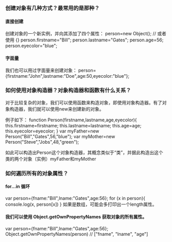 ### 创建对象有几种方式？最常用的是那种？
#### 直接创建
创建对象的一个新实例，并向其添加了四个属性：
person=new Object(); // 或者使用 {}
person.firstname="Bill";
person.lastname="Gates";
person.age=56;
person.eyecolor="blue";
#### 字面量
我们也可以用过字面量来创建对象：
person={firstname:"John",lastname:"Doe",age:50,eyecolor:"blue"};
### 如何使用对象构造器？对象构造器和函数有什么关系？
对于比较复杂的对象，我们可以使用函数来构造对象，即使用对象构造器。有了对象构造器，我们就可以使用new来创建新的对象。

例子如下：
function Person(firstname,lastname,age,eyecolor){
  this.firstname=firstname;
  this.lastname=lastname;
  this.age=age;
  this.eyecolor=eyecolor;
}
var myFather=new Person("Bill","Gates",56,"blue");
var myMother=new Person("Steve","Jobs",48,"green");

如此可以构造出Person这个对象构造器，其概念类似于“类”，并据此构造出这个类的两个对象（实例）myFather和myMother
### 如何遍历所有的对象属性？
#### for...in 循环
var person={fname:"Bill",lname:"Gates",age:56};
for (x in person){
  console.log(x, person[x])
}
如果是数组，可能会多打印出一个length属性。
#### 我们可以使用 Object.getOwnPropertyNames 获取对象的所有属性。
var person={fname:"Bill",lname:"Gates",age:56};
Object.getOwnPropertyNames(person) // ["fname", "lname", "age"]
